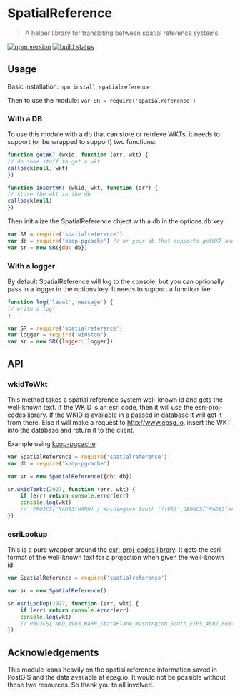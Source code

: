 # SpatialReference
> A helper library for translating between spatial reference systems

[![npm version][npm-img]][npm-url]
[![build status][travis-img]][travis-url]

[npm-img]: https://img.shields.io/npm/v/spatialreference.svg?style=flat-square
[npm-url]: https://www.npmjs.com/package/spatialreference
[travis-img]: https://travis-ci.org/GeoXForm/spatialreference.svg?branch=master
[travis-url]: https://travis-ci.org/GeoXForm/spatialreference

## Usage

Basic installation: `npm install spatialreference`

Then to use the module: `var SR = require('spatialreference')`

### With a DB
To use this module with a db that can store or retrieve WKTs, it needs to support (or be wrapped to support) two functions:
```javascript
function getWKT (wkid, function (err, wkt) {
// do some stuff to get a wkt
callback(null, wkt)
})
```
```javascript
function insertWKT (wkid, wkt, function (err) {
// store the wkt in the db
callback(null)
})
```
Then initialize the SpatialReference object with a db in the options.db key
```javascript
var SR = require('spatialreference')
var db = require('koop-pgcache') // or your db that supports getWKT and insertWKT
var sr = new SR({db: db})
```

### With a logger
By default SpatialReference will log to the console, but you can optionally pass in a logger in the options key. It needs to support a function like:
```javascript
function log('level','message') {
// write a log!
}
```
```javascript
var SR = require('spatialreference')
var logger = require('winston')
var sr = new SR({logger: logger})
```

## API

### wkidToWkt
This method takes a spatial reference system well-known id and gets the well-known text. If the WKID is an esri code, then it will use the esri-proj-codes library. If the WKID is available in a passed in database it will get it from there. Else it will make a request to http://www.epsg.io, insert the WKT into the database and return it to the client. 

Example using [koop-pgcache](https://github.com/koopjs/koop-pgcache)
``` javascript
var SpatialReference = require('spatialreference')
var db = require('koop-pgcache')

var sr = new SpatialReference({db: db})

sr.wkidToWkt(2927, function (err, wkt) {
	if (err) return console.error(err)
	console.log(wkt) 
	// 'PROJCS["NAD83(HARN) / Washington South (ftUS)",GEOGCS["NAD83(HARN)",DATUM["NAD83_High_Accuracy_Regional_Network",SPHEROID["GRS 1980",6378137,298.257222101,AUTHORITY["EPSG","7019"]],TOWGS84[0,0,0,0,0,0,0],AUTHORITY["EPSG","6152"]],PRIMEM["Greenwich",0,AUTHORITY["EPSG","8901"]],UNIT["degree",0.0174532925199433,AUTHORITY["EPSG","9122"]],AUTHORITY["EPSG","4152"]],UNIT["US survey foot",0.3048006096012192,AUTHORITY["EPSG","9003"]],PROJECTION["Lambert_Conformal_Conic_2SP"],PARAMETER["standard_parallel_1",47.33333333333334],PARAMETER["standard_parallel_2",45.83333333333334],PARAMETER["latitude_of_origin",45.33333333333334],PARAMETER["central_meridian",-120.5],PARAMETER["false_easting",1640416.667],PARAMETER["false_northing",0],AUTHORITY["EPSG","2927"],AXIS["X",EAST],AXIS["Y",NORTH]]'
})
```

### esriLookup
This is a pure wrapper around the [esri-proj-codes library](https://github.com/esri/esri-proj-codes). It gets the esri format of the well-known text for a projection when given the well-known id.

```javascript
var SpatialReference = require('spatialreference')

var sr = new SpatialReference()

sr.esriLookup(2927, function (err, wkt) {
	if (err) return console.error(err)
	console.log(wkt) 
	// PROJCS["NAD_1983_HARN_StatePlane_Washington_South_FIPS_4602_Feet",GEOGCS["GCS_North_American_1983_HARN",DATUM["D_North_American_1983_HARN",SPHEROID["GRS_1980",6378137.0,298.257222101]],PRIMEM["Greenwich",0.0],UNIT["Degree",0.0174532925199433]],PROJECTION["Lambert_Conformal_Conic"],PARAMETER["False_Easting",1640416.666666667],PARAMETER["False_Northing",0.0],PARAMETER["Central_Meridian",-120.5],PARAMETER["Standard_Parallel_1",45.83333333333334],PARAMETER["Standard_Parallel_2",47.33333333333334],PARAMETER["Latitude_Of_Origin",45.33333333333334],UNIT["Foot_US",0.3048006096012192]]
})
```

## Acknowledgements
This module leans heavily on the spatial reference information saved in PostGIS and the data available at epsg.io. It would not be possible without those two resources. So thank you to all involved.
